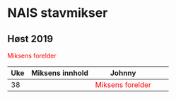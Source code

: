 # NAIS stavmikser

## Høst 2019

<span style="color:red">Miksens forelder</span>

| Uke |  Miksens innhold | Johnny | | |
|---|---|---|---|---|
|  38 |   | <span style="color:red">Miksens forelder</span>  |   |   |
